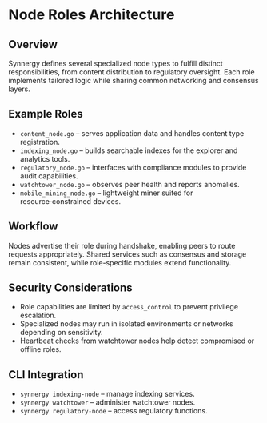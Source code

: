 # Node Roles Architecture

## Overview
Synnergy defines several specialized node types to fulfill distinct responsibilities, from content distribution to regulatory oversight. Each role implements tailored logic while sharing common networking and consensus layers.

## Example Roles
- `content_node.go` – serves application data and handles content type registration.
- `indexing_node.go` – builds searchable indexes for the explorer and analytics tools.
- `regulatory_node.go` – interfaces with compliance modules to provide audit capabilities.
- `watchtower_node.go` – observes peer health and reports anomalies.
- `mobile_mining_node.go` – lightweight miner suited for resource‑constrained devices.

## Workflow
Nodes advertise their role during handshake, enabling peers to route requests appropriately. Shared services such as consensus and storage remain consistent, while role-specific modules extend functionality.

## Security Considerations
- Role capabilities are limited by `access_control` to prevent privilege escalation.
- Specialized nodes may run in isolated environments or networks depending on sensitivity.
- Heartbeat checks from watchtower nodes help detect compromised or offline roles.

## CLI Integration
- `synnergy indexing-node` – manage indexing services.
- `synnergy watchtower` – administer watchtower nodes.
- `synnergy regulatory-node` – access regulatory functions.
